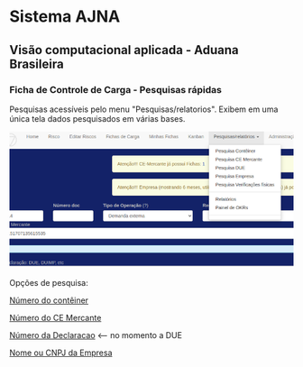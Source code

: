 # Sistema AJNA

## Visão computacional aplicada - Aduana Brasileira

### Ficha de Controle de Carga - Pesquisas rápidas


Pesquisas acessíveis pelo menu "Pesquisas/relatorios". Exibem em uma única tela dados pesquisados em várias bases.

![rapida](../images/rapida1.png)

Opções de pesquisa:

[Número do contêiner](conteiner.md)

[Número do CE Mercante](ce.md)

[Número da Declaracao](due.md)  <-- no momento a DUE

[Nome ou CNPJ da Empresa](empresa.md)


